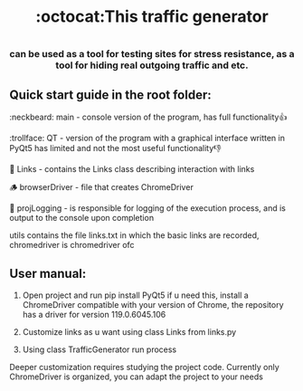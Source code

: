 <h1 align="center">:octocat:This traffic generator<h1>
<h3 align="center">can be used as a tool for testing sites for stress resistance, as a tool for hiding real outgoing traffic and etc.</h3>

<h2>Quick start guide in the root folder:</h2>

:neckbeard:
main - console version of the program, has full functionality👍

:trollface:
QT - version of the program with a graphical interface written in PyQt5 has limited and not the most useful functionality👎

🔗
Links - contains the Links class describing interaction with links

🪵
browserDriver - file that creates ChromeDriver

📂 
projLogging - is responsible for logging of the execution process, and is output to the console upon completion

utils contains the file links.txt in which the basic links are recorded, chromedriver is chromedriver ofc

<h2>User manual:</h2>

1) Open project and run pip install PyQt5 if u need this, install a ChromeDriver compatible with your version of Chrome, the repository has a driver for version 119.0.6045.106

2) Customize links as u want using class Links from links.py
  
3) Using class TrafficGenerator run process


Deeper customization requires studying the project code. Currently only ChromeDriver is organized, you can adapt the project to your needs  
